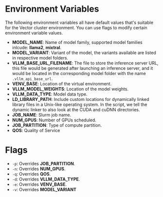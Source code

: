 # Environment Variables
The following environment variables all have default values that's suitable for the Vector cluster environment. You can use flags to modify certain environment variable values.

* **MODEL_NAME**: Name of model family, supported model families inlcude: **llama2**, **mixtral**.
* **MODEL_VARIANT**: Variant of the model, the variants available are listed in respective model folders.
* **VLLM_BASE_URL_FILENAME**: The file to store the inference server URL, this file would be generated after launching an inference server, and it would be located in the corresponding model folder with the name `.vllm_api_base_url`.
* **VENV_BASE**: Location of the virtual environment.
* **VLLM_MODEL_WEIGHTS**: Location of the model weights.
* **VLLM_DATA_TYPE**: Model data type.
* **LD_LIBRARY_PATH**: Include custom locations for dynamically linked library files in a Unix-like operating system. In the script, we tell the dynamic linker to also look at the CUDA and cuDNN directories.
* **JOB_NAME**: Slurm job name.
* **NUM_GPUS**: Number of GPUs scheduled.
* **JOB_PARTITION**: Type of compute partition.
* **QOS**: Quality of Service

# Flags
* `-p`: Overrides **JOB_PARTITION**.
* `-n`: Overrides **NUM_GPUS**.
* `-q`: Overrides **QOS**.
* `-d`: Overrides **VLLM_DATA_TYPE**.
* `-e`: Overrides **VENV_BASE**.
* `-v`: Overrides **MODEL_VARIANT**

